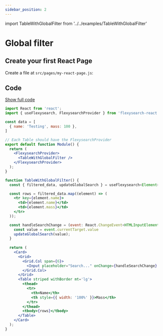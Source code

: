 ```yaml
---
sidebar_position: 2
---
```


import TableWithGlobalFilter from '../../examples/TableWithGlobalFilter'

# Global filter


## Create your first React Page

Create a file at `src/pages/my-react-page.js`:

<TableWithGlobalFilter />

## Code

<a href='https://github.com/AlexcastroDev/flexysearch'>Show full code</a>

```jsx title="src/pages/my-react-page.tsx"
import React from 'react';
import { useFlexysearch, FlexysearchProvider } from 'flexysearch-react'

const data = [
  { name: 'Testing', mass: 100 },
]

// Each Table should have the FlexysearchProvider
export default function Module() {
  return (
    <FlexysearchProvider>
      <TableWithGlobalFilter />
    </FlexysearchProvider>
  );
}

function TableWithGlobalFilter() {
  const { filtered_data, updateGlobalSearch } = useFlexysearch<Element>({ data }) 

  const rows = filtered_data.map((element) => (
    <tr key={element.name}>
      <td>{element.name}</td>
      <td>{element.mass}</td>
    </tr>
  ));

  const handleSearchChange = (event: React.ChangeEvent<HTMLInputElement>) => {
    const value = event.currentTarget.value
    updateGlobalSearch(value);
  }
  
  return (
    <Card>
      <Grid>
        <Grid.Col span={6}>
          <Input placeholder="Search..." onChange={handleSearchChange} />
        </Grid.Col>
      </Grid>
      <Table striped withBorder mt='lg'>
        <thead>
          <tr>
            <th>Name</th>
            <th style={{ width: '100%' }}>Mass</th>
          </tr>
        </thead>
        <tbody>{rows}</tbody>
      </Table>
    </Card>
  );
}
```